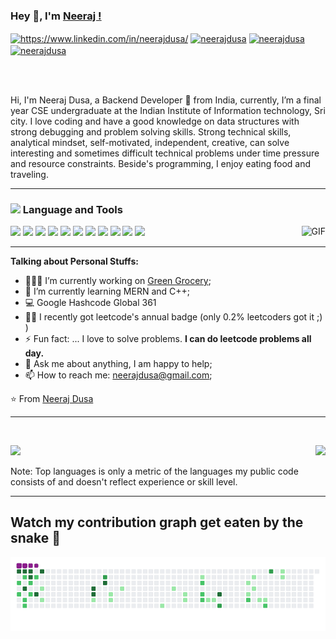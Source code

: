 ### Hey 👋, I'm [Neeraj !](https://neerajdusa.netlify.app) 

<a href="https://www.linkedin.com/in/neerajdusa/" target="blank"><img align="center" src="https://raw.githubusercontent.com/rahuldkjain/github-profile-readme-generator/master/src/images/icons/Social/linked-in-alt.svg" alt="https://www.linkedin.com/in/neerajdusa/" height="30" width="40" /></a>
<a href="https://leetcode.com/neerajdusa/" target="blank"><img align="center" src="https://raw.githubusercontent.com/rahuldkjain/github-profile-readme-generator/master/src/images/icons/Social/leet-code.svg" alt="neerajdusa" height="30" width="40" /></a>
<a href="https://github.com/NeerajDusa" target="blank"><img align="center" src="https://raw.githubusercontent.com/rahuldkjain/github-profile-readme-generator/master/src/images/icons/Social/github.svg" alt="neerajdusa" height="30" width="40" /></a>
<a href="https://www.instagram.com/neerajdusa/" target="blank"><img align="center" src="https://raw.githubusercontent.com/rahuldkjain/github-profile-readme-generator/master/src/images/icons/Social/instagram.svg" alt="neerajdusa" height="30" width="40" /></a>


<br />
<br />

Hi, I'm Neeraj Dusa, a Backend Developer 🚀 from India, currently, I’m a final year CSE undergraduate at the Indian Institute of Information technology, Sri city. I love coding and have a good knowledge on data structures with strong debugging and problem solving skills. 
Strong technical skills, analytical mindset, self-motivated, independent, creative, can solve interesting and sometimes difficult technical problems under time pressure and resource constraints. Beside's programming, I enjoy eating food and traveling.

<hr>

### <img src="https://raw.githubusercontent.com/alexnaiman/alexnaiman/master/resources/pickaxe.png" width="40px" /> Language and Tools
<a src="https://www.javascript.com/"><img src="https://img.icons8.com/color/48/000000/javascript.png"/></a>
<a src="https://reactjs.org/"><img src="https://img.icons8.com/color/48/000000/react-native.png"/></a>
<a src="https://nodejs.org/"><img src="https://img.icons8.com/color/48/000000/nodejs.png"/></a>
<a src="https://www.mongodb.com/"><img src="https://img.icons8.com/color/48/000000/mongodb.png"/></a>
<a src="https://www.docker.com/"><img src="https://img.icons8.com/color/48/000000/docker.png"/></a>
<a src="https://visualstudio.microsoft.com/"><img src="https://img.icons8.com/color/48/000000/visual-studio.png"/></a>
<a src="https://www.npmjs.com/"><img src="https://img.icons8.com/color/48/000000/npm.png"/></a>
<a src="https://getbootstrap.com/"><img src="https://img.icons8.com/color/48/000000/bootstrap.png"/></a>
<a src="https://github.com/"><img src="https://img.icons8.com/color/48/000000/github--v1.png"/></a>
<a src="https://www.w3schools.com/css/"><img src="https://img.icons8.com/color/48/000000/css3.png"/></a>
<a src="https://www.w3schools.com/html/"><img src="https://img.icons8.com/color/48/000000/html-5.png"/></a>
  <img align="right" alt="GIF" src="https://media.giphy.com/media/836HiJc7pgzy8iNXCn/giphy.gif" />
  <hr>
  
**Talking about Personal Stuffs:**

- 👨🏽‍💻 I’m currently working on [Green Grocery](https://github.com/NeerajDusa/Green-Grocery);
- 🌱 I’m currently learning MERN and C++; 
- 💻 Google Hashcode Global 361
- 👨‍🏫 I recently got leetcode's annual badge (only 0.2% leetcoders got it ;) )
- ⚡ Fun fact: ... I love to solve problems. **I can do leetcode problems all day.**
- 💬 Ask me about anything, I am happy to help;
- 📫 How to reach me: neerajdusa@gmail.com;


⭐️ From [Neeraj Dusa](https://github.com/neerajdusa)
<hr>
<br />
<p align="right">
<img align="left" src="https://github-readme-stats.vercel.app/api?username=neerajdusa&theme=tokyonight&show_icons=true" />

<img  float="right" src="https://github-readme-stats.vercel.app/api/top-langs/?username=neerajdusa&theme=tokyonight&show_icons=true" />
</p>
Note: Top languages is only a metric of the languages my public code consists of and doesn't reflect experience or skill level.

<hr>

## Watch my contribution graph get eaten by the snake 🐍
![snake gif](https://github.com/NeerajDusa/Github-Template/blob/main/github-contribution-grid-snake.gif)

